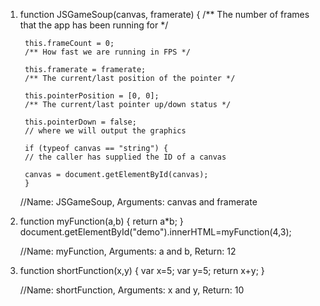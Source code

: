 1. function JSGameSoup(canvas, framerate) {
        /** The number of frames that the app has been running for */
        
        this.frameCount = 0;
        /** How fast we are running in FPS */
        
        this.framerate = framerate;
        /** The current/last position of the pointer */
        
        this.pointerPosition = [0, 0];
        /** The current/last pointer up/down status */
        
        this.pointerDown = false;
        // where we will output the graphics
        
        if (typeof canvas == "string") {
        // the caller has supplied the ID of a canvas
        
        canvas = document.getElementById(canvas);
        }

    //Name: JSGameSoup, Arguments: canvas and framerate

2.  function myFunction(a,b) {
        return a*b;
    }
    document.getElementById("demo").innerHTML=myFunction(4,3);

    //Name: myFunction, Arguments: a and b, Return: 12
    
3. function shortFunction(x,y) {
    var x=5;
    var y=5;
    return x+y;
}

    //Name: shortFunction, Arguments: x and y, Return: 10